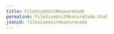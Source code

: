 ```yaml
---
title: FileSizeUnitMeasureCode
permalink: FileSizeUnitMeasureCode.html
jsonid: filesizeunitmeasurecode
---
```

